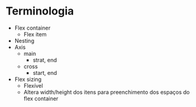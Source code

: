 # Terminologia

- Flex container
    - Flex item
- Nesting
- Axis
    - main
        - strat, end
    - cross
        - start, end
- Flex sizing
    - Flexível
    - Altera width/height dos itens para preenchimento dos espaços do flex container